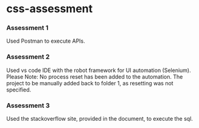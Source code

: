 # css-assessment

### Assessment 1 ###
 Used Postman to execute APIs.
 
### Assessment 2 ###
 Used vs code IDE with the robot framework for UI automation (Selenium).
 Please Note: No process reset has been added to the automation. The project to be manually added back to folder 1, as resetting was not specified.
 
### Assessment 3 ###
 Used the stackoverflow site, provided in the document, to execute the sql.

